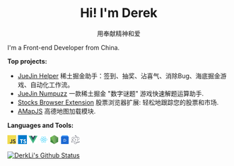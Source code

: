 <h1 align="center">Hi! I'm Derek</h1>

<p align="center">用奉献精神和爱</p>

I'm a Front-end Developer from China.

**Top projects:**

- [JueJin Helper](https://github.com/iDerekLi/juejin-helper) 稀土掘金助手：签到、抽奖、沾喜气、消除Bug、海底掘金游戏、自动化工作流。
- [JueJin Numpuzz](https://derekli.com/game/numpuzz) 一款稀土掘金 "数字谜题" 游戏快速解题运算助手.
- [Stocks Browser Extension](https://derekli.com/projects/stocks-extension) 股票浏览器扩展: 轻松地跟踪您的股票和市场.
- [AMapJS](https://amapjs.derekli.com/) 高德地图加载模块.

**Languages and Tools:**

<code><img height="20" alt="javascript" src="https://raw.githubusercontent.com/github/explore/8eaa4711f3b6015070483ff1c3b707292304efe4/topics/javascript/javascript.png"></code>
<code><img height="20" alt="typescript" src="https://raw.githubusercontent.com/github/explore/8eaa4711f3b6015070483ff1c3b707292304efe4/topics/typescript/typescript.png"></code>
<code><img height="20" alt="vue" src="https://raw.githubusercontent.com/github/explore/8eaa4711f3b6015070483ff1c3b707292304efe4/topics/vue/vue.png"></code>
<code><img height="20" alt="react" src="https://raw.githubusercontent.com/github/explore/8eaa4711f3b6015070483ff1c3b707292304efe4/topics/react/react.png"></code>
<code><img height="20" alt="nodejs" src="https://raw.githubusercontent.com/github/explore/8eaa4711f3b6015070483ff1c3b707292304efe4/topics/nodejs/nodejs.png"></code>
<code><img height="20" alt="chrome-extension" src="https://raw.githubusercontent.com/github/explore/8eaa4711f3b6015070483ff1c3b707292304efe4/topics/chrome-extension/chrome-extension.png"></code>
<code><img height="20" alt="electron" src="https://raw.githubusercontent.com/github/explore/8eaa4711f3b6015070483ff1c3b707292304efe4/topics/electron/electron.png"></code>

[![DerkLi's Github Status](https://github-readme-stats.vercel.app/api?username=iDerekLi&show_icons=true&bg_color=0,d0768c,bf46a5,7029b2,341d8c&title_color=fff&text_color=fff&icon_color=fff&border_color=78787878)](https://github.com/iDerekLi)
